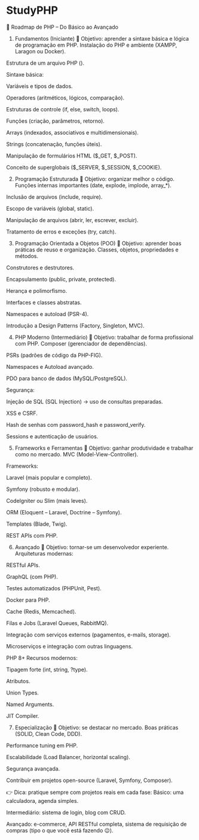 # StudyPHP

📌 Roadmap de PHP – Do Básico ao Avançado
1. Fundamentos (Iniciante)
🔹 Objetivo: aprender a sintaxe básica e lógica de programação em PHP.
Instalação do PHP e ambiente (XAMPP, Laragon ou Docker).


Estrutura de um arquivo PHP (<?php ... ?>).


Sintaxe básica:


Variáveis e tipos de dados.


Operadores (aritméticos, lógicos, comparação).


Estruturas de controle (if, else, switch, loops).


Funções (criação, parâmetros, retorno).


Arrays (indexados, associativos e multidimensionais).


Strings (concatenação, funções úteis).


Manipulação de formulários HTML ($_GET, $_POST).


Conceito de superglobais ($_SERVER, $_SESSION, $_COOKIE).



2. Programação Estruturada
🔹 Objetivo: organizar melhor o código.
Funções internas importantes (date, explode, implode, array_*).


Inclusão de arquivos (include, require).


Escopo de variáveis (global, static).


Manipulação de arquivos (abrir, ler, escrever, excluir).


Tratamento de erros e exceções (try, catch).



3. Programação Orientada a Objetos (POO)
🔹 Objetivo: aprender boas práticas de reuso e organização.
Classes, objetos, propriedades e métodos.


Construtores e destrutores.


Encapsulamento (public, private, protected).


Herança e polimorfismo.


Interfaces e classes abstratas.


Namespaces e autoload (PSR-4).


Introdução a Design Patterns (Factory, Singleton, MVC).



4. PHP Moderno (Intermediário)
🔹 Objetivo: trabalhar de forma profissional com PHP.
Composer (gerenciador de dependências).


PSRs (padrões de código da PHP-FIG).


Namespaces e Autoload avançado.


PDO para banco de dados (MySQL/PostgreSQL).


Segurança:


Injeção de SQL (SQL Injection) → uso de consultas preparadas.


XSS e CSRF.


Hash de senhas com password_hash e password_verify.


Sessions e autenticação de usuários.



5. Frameworks e Ferramentas
🔹 Objetivo: ganhar produtividade e trabalhar como no mercado.
MVC (Model-View-Controller).


Frameworks:


Laravel (mais popular e completo).


Symfony (robusto e modular).


CodeIgniter ou Slim (mais leves).


ORM (Eloquent – Laravel, Doctrine – Symfony).


Templates (Blade, Twig).


REST APIs com PHP.



6. Avançado
🔹 Objetivo: tornar-se um desenvolvedor experiente.
Arquiteturas modernas:


RESTful APIs.


GraphQL (com PHP).


Testes automatizados (PHPUnit, Pest).


Docker para PHP.


Cache (Redis, Memcached).


Filas e Jobs (Laravel Queues, RabbitMQ).


Integração com serviços externos (pagamentos, e-mails, storage).


Microserviços e integração com outras linguagens.


PHP 8+ Recursos modernos:


Tipagem forte (int, string, ?type).


Atributos.


Union Types.


Named Arguments.


JIT Compiler.



7. Especialização
🔹 Objetivo: se destacar no mercado.
Boas práticas (SOLID, Clean Code, DDD).


Performance tuning em PHP.


Escalabilidade (Load Balancer, horizontal scaling).


Segurança avançada.


Contribuir em projetos open-source (Laravel, Symfony, Composer).



👉 Dica: pratique sempre com projetos reais em cada fase:
Básico: uma calculadora, agenda simples.


Intermediário: sistema de login, blog com CRUD.


Avançado: e-commerce, API RESTful completa, sistema de requisição de compras (tipo o que você está fazendo 😉).



